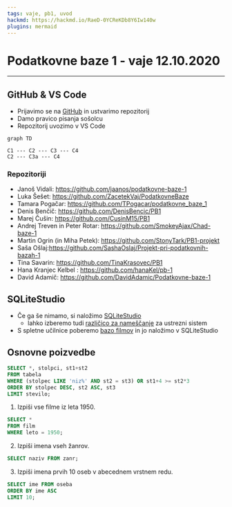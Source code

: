```yaml
---
tags: vaje, pb1, uvod
hackmd: https://hackmd.io/RaeD-0YCReKDb8Y6Iw140w
plugins: mermaid
---
```

# Podatkovne baze 1 - vaje 12.10.2020

---

## GitHub & VS Code

* Prijavimo se na [GitHub](https://github.com) in ustvarimo repozitorij
* Damo pravico pisanja sošolcu
* Repozitorij uvozimo v VS Code

```mermaid
graph TD

C1 --- C2 --- C3 --- C4
C2 --- C3a --- C4
```

### Repozitoriji

* Janoš Vidali: https://github.com/jaanos/podatkovne-baze-1
* Luka Šešet: https://github.com/ZacetekVaj/PodatkovneBaze
* Tamara Pogačar: https://github.com/TPogacar/podatkovne_baze_1
* Denis Benčič: https://github.com/DenisBencic/PB1
* Marej Čušin: https://github.com/CusinM15/PB1
* Andrej Treven in Peter Rotar: https://github.com/SmokeyAjax/Chad-baze-1
* Martin Ogrin (in Miha Petek): https://github.com/StonyTark/PB1-projekt
* Saša Ošlaj:https://github.com/SashaOslaj/Projekt-pri-podatkovnih-bazah-1
* Tina Savarin: https://github.com/TinaKrasovec/PB1
* Hana Kranjec Kelbel : https://github.com/hanaKel/pb-1
* David Adamič: https://github.com/DavidAdamic/Podatkovne-baze-1

## SQLiteStudio

* Če ga še nimamo, si naložimo [SQLiteStudio](https://sqlitestudio.pl/)
    - lahko izberemo tudi [različico za nameščanje](https://github.com/pawelsalawa/sqlitestudio/releases) za ustrezni sistem
* S spletne učilnice poberemo [bazo filmov](https://ucilnica.fmf.uni-lj.si/mod/resource/view.php?id=33636) in jo naložimo v SQLiteStudio

## Osnovne poizvedbe

```sql
SELECT *, stolpci, st1+st2
FROM tabela
WHERE (stolpec LIKE 'niz%' AND st2 = st3) OR st1+4 >= st2*3
ORDER BY stolpec DESC, st2 ASC, st3
LIMIT stevilo;
```

1. Izpiši vse filme iz leta 1950.

```sql
SELECT *
FROM film
WHERE leto = 1950;
```

2. Izpiši imena vseh žanrov.

```sql
SELECT naziv FROM zanr;
```

3. Izpiši imena prvih 10 oseb v abecednem vrstnem redu.

```sql
SELECT ime FROM oseba
ORDER BY ime ASC
LIMIT 10;
```
